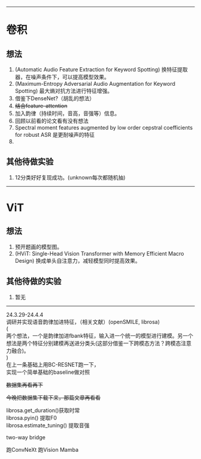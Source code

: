 
---
# 卷积
 
## 想法
1. (Automatic Audio Feature Extraction for Keyword Spotting)
换特征提取器，在噪声条件下，可以提高模型效果。  
2. (Maximum-Entropy Adversarial Audio Augmentation for Keyword Spotting)
最大熵对抗方法进行特征增强。  
3. 借鉴下DenseNet?（胡乱的想法）  
4. ~~结合feature-attention~~
5. 加入韵律（持续时间，音高，音强等）信息。
6. 回顾以前看的论文看有没有想法
7. Spectral moment features augmented by low order cepstral coefficients for robust ASR 是更耐噪声的特征
8. 

## 其他待做实验
1. 12分类好好复现成功。(unknown每次都随机抽)



---

# ViT
## 想法
1. 预开题画的模型图。
2. (HViT: Single-Head Vision Transformer with Memory Efficient Macro Design)
换成单头自注意力，减轻模型同时提高效果。

## 其他待做的实验
1. 暂无

---
24.3.29-24.4.4  
调研并实现语音韵律加进特征，（相关文献）(openSMILE, librosa)  
(  
    两个想法，一个是韵律加进fbank特征，输入进一个统一的模型进行建模。另一个想法是两个特征分别建模再送进分类头(这部分借鉴一下跨模态方法？跨模态注意力融合)。  
)    
在上一条基础上用BC-RESNET跑一下，  
实现一个简单基础的baseline做对照  

~~数据集再看再下~~

~~今晚把数据集下载下来，那篇文章再看看~~



librosa.get_duration()获取时常  
librosa.pyin() 提取F0  
librosa.estimate_tuning() 提取音强  

two-way bridge

跑ConvNeXt
跑Vision Mamba






